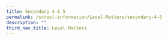 ```yaml
---
title: Secondary 4 & 5
permalink: /school-information/Level-Matters/secondary-4-5
description: ""
third_nav_title: Level Matters
---
```

